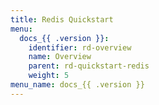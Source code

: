 ```yaml
---
title: Redis Quickstart
menu:
  docs_{{ .version }}:
    identifier: rd-overview
    name: Overview
    parent: rd-quickstart-redis
    weight: 5
menu_name: docs_{{ .version }}
---
```

